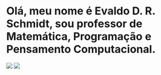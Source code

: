 # Olá, meu nome é Evaldo D. R. Schmidt, sou professor de Matemática, Programação e Pensamento Computacional.

![](https://img.shields.io/badge/JavaScript-323330?style=for-the-badge&logo=javascript&logoColor=F7DF1E) 
![](https://img.shields.io/badge/Scratch-4D97FF?style=for-the-badge&logo=Scratch&logoColor=white)

